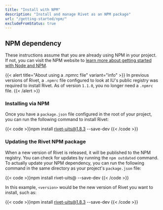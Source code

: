 ```yaml
---
title: "Install with NPM"
description: "Install and manage Rivet as an NPM package"
url: "/getting-started/npm/"
excludeFromStatus: true
---
```

## NPM dependency
These instructions assume that you are already using NPM in your project. If not, you can visit the NPM website to [learn more about getting started with Node and NPM](https://docs.npmjs.com/cli/init).

{{< alert title="About using a .npmrc file" variant="info" >}}
In previous versions of Rivet, a `.npmrc` file configured to look at IU's public registry was required to install Rivet. As of version `1.1.0`, you no longer need a `.npmrc` file.
{{< /alert >}}

### Installing via NPM
Once you have a `package.json` file configured in the root of your project, you can run the following command to install Rivet:

{{< code >}}npm install rivet-uits@1.8.3 --save-dev
{{< /code >}}

### Updating the Rivet NPM package
When a new version of Rivet is released, it will be published to the NPM registry. You can check for updates by running the `npm outdated` command. To actually update your NPM dependency, you can run the following command in the same directory as your project's `package.json` file:

{{< code >}}npm install rivet-uits@<version> --save-dev
{{< /code >}}

In this example, `<version>` would be the new version of Rivet you want to install, such as:

{{< code >}}npm install rivet-uits@1.8.3 --save-dev
{{< /code >}}